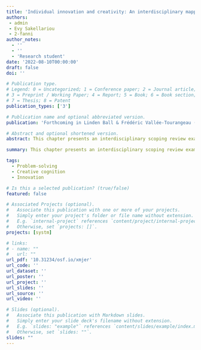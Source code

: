 ```yaml
---
title: 'Individual innovation and creativity: An interdisciplinary mapping of creative cognition'
authors:
 - admin
 - Evy Sakellariou
 - 2-fanni
author_notes:
  - ''
  - ''
  - 'Research student'
date: '2022-08-10T00:00:00'
draft: false
doi: ''

# Publication type.
# Legend: 0 = Uncategorized; 1 = Conference paper; 2 = Journal article;
# 3 = Preprint / Working Paper; 4 = Report; 5 = Book; 6 = Book section;
# 7 = Thesis; 8 = Patent
publication_types: ['3']

# Publication name and optional abbreviated version.
publication: 'Forthcoming in Linden Ball & Frédéric Vallée-Tourangeau (Eds.), *International Handbook of Creative Cognition*, Routledge.'

# Abstract and optional shortened version.
abstract: This chapter presents an interdisciplinary scoping review examining overlaps and differences in the way innovation and creativity is conceived and studied in the respective fields of innovation management and human experimental psychology research. The review mapped selected studies against five pre-existing higher-order categories of creative behaviour antecedents: topos (physical or virtual space), demos (demographic characteristics), logos (pre-existing abilities and personality traits), pathos (emotions), and ethos (values and motives) and identified an additional sixth dimension: praxis (actions, habits, and behaviours). We conclude the review by comparing antecedents of creative performance in these two fields. Notably, we found that user innovation research characterises and seeks out individual creativity as a self-initiated, deliberate, and independent endeavour in personal contexts. Experimental psychology research, by contrast, often studies creativity using activities that are initiated by the experimenters rather than the participants in laboratory contexts. Future interdisciplinary research could combine efforts to better understand basic cognitive processes at play in creative cognition with an understanding of its individual-led motivational and environmental drivers in situ or in laboratory environments designed to boost creative potential. Such an effort would manifestly be of great value to managers and policymakers who are poised to understand what needs to be done to unlock employees and citizens' creative potential and to empower them to innovate.

summary: This chapter presents an interdisciplinary scoping review examining overlaps and differences in the way innovation and creativity is conceived and studied in the respective fields of innovation management and human experimental psychology research.

tags:
  - Problem-solving
  - Creative cognition
  - Innovation

# Is this a selected publication? (true/false)
featured: false

# Associated Projects (optional).
#   Associate this publication with one or more of your projects.
#   Simply enter your project's folder or file name without extension.
#   E.g. `internal-project` references `content/project/internal-project/index.md`.
#   Otherwise, set `projects: []`.
projects: [systm]

# links:
# - name: ""
#   url: ""
url_pdf: '10.31234/osf.io/xmjer'
url_code: ''
url_dataset: ''
url_poster: ''
url_project: ''
url_slides: ''
url_source: ''
url_video: ''

# Slides (optional).
#   Associate this publication with Markdown slides.
#   Simply enter your slide deck's filename without extension.
#   E.g. `slides: "example"` references `content/slides/example/index.md`.
#   Otherwise, set `slides: ""`.
slides: ""
---
```

